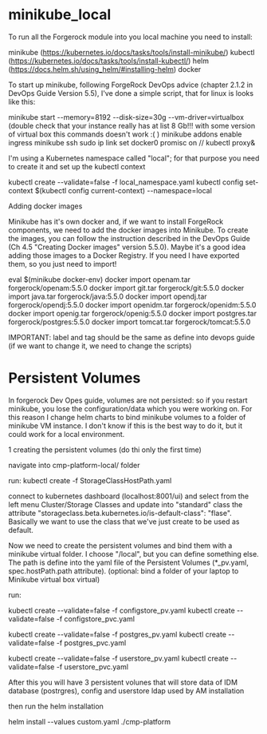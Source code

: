 # minikube_local

To run all the Forgerock module into you local machine you need to install:

minikube (https://kubernetes.io/docs/tasks/tools/install-minikube/)
kubectl  (https://kubernetes.io/docs/tasks/tools/install-kubectl/)
helm     (https://docs.helm.sh/using_helm/#installing-helm)
docker

To start up minikube, following ForgeRock DevOps advice (chapter 2.1.2 in DevOps Guide Version 5.5),  I've done a simple script, that for linux is looks like this:

minikube start --memory=8192 --disk-size=30g --vm-driver=virtualbox (double check that your instance really has at list 8 Gb!!! with some version of virtual box this commands doesn't work :( )
minikube addons enable ingress
minikube ssh sudo ip link set docker0 promisc on
// 
kubectl proxy&


I'm using a Kubernetes namespace called "local"; for that purpose you need to create it and set up the kubectl context

kubectl create --validate=false -f local_namespace.yaml
kubectl config set-context $(kubectl config current-context) --namespace=local

Adding docker images

Minikube has it's own docker and, if we want to install ForgeRock components, we need to add the docker images into Minikube. To create the images, you can follow the instruction described in the DevOps Guide (Ch 4.5 "Creating Docker images" version 5.5.0). Maybe it's a good idea adding those images to a Docker Registry. If you need I have exported them, so you just need to import! 

eval $(minikube docker-env)
docker import openam.tar forgerock/openam:5.5.0
docker import git.tar forgerock/git:5.5.0
docker import java.tar forgerock/java:5.5.0
docker import opendj.tar forgerock/opendj:5.5.0
docker import openidm.tar forgerock/openidm:5.5.0
docker import openig.tar forgerock/openig:5.5.0
docker import postgres.tar forgerock/postgres:5.5.0
docker import tomcat.tar forgerock/tomcat:5.5.0

IMPORTANT: label and tag should be the same as define into devops guide (if we want to change it, we need to change the scripts)

# Persistent Volumes

In forgerock Dev Opes guide, volumes are not persisted: so if you restart minikube, you lose the configuration/data which you were working on. For this reason I change helm charts to bind minikube volumes to a folder of minikube VM instance. I don't know if this is the best way to do it, but it could work for a local environment.

1 creating the persistent volumes (do thi only the first time)

navigate into cmp-platform-local/ folder

run: kubectl create -f StorageClassHostPath.yaml

connect to kubernetes dashboard (localhost:8001/ui) and select from the left menu Cluster/Storage Classes and update into "standard" class the attribute "storageclass.beta.kubernetes.io/is-default-class": "flase". Basically we want to use the class that we've just create to be used as default.

Now we need to create the persistent volumes and bind them with a minikube virtual folder. I choose "/local", but you can define something else. The path is define into the yaml file of the Persistent Volumes (*_pv.yaml, spec.hostPath.path attribute). 
(optional: bind a folder of your laptop to Minikube virtual box virtual)


run:

kubectl create --validate=false -f configstore_pv.yaml
kubectl create --validate=false -f configstore_pvc.yaml

kubectl create --validate=false -f postgres_pv.yaml
kubectl create --validate=false -f postgres_pvc.yaml

kubectl create --validate=false -f userstore_pv.yaml
kubectl create --validate=false -f userstore_pvc.yaml

After this you will have 3 persistent volunes that will store data of IDM database (postrgres), config and userstore ldap used by AM installation

then run the helm installation

helm install --values custom.yaml ./cmp-platform











